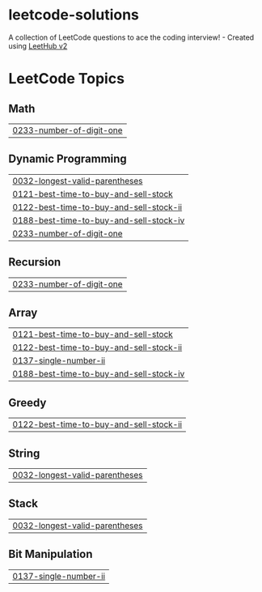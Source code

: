 # leetcode-solutions
A collection of LeetCode questions to ace the coding interview! - Created using [LeetHub v2](https://github.com/arunbhardwaj/LeetHub-2.0)

<!---LeetCode Topics Start-->
# LeetCode Topics
## Math
|  |
| ------- |
| [0233-number-of-digit-one](https://github.com/ElishevaOyerbach/leetcode-solutions/tree/master/0233-number-of-digit-one) |
## Dynamic Programming
|  |
| ------- |
| [0032-longest-valid-parentheses](https://github.com/ElishevaOyerbach/leetcode-solutions/tree/master/0032-longest-valid-parentheses) |
| [0121-best-time-to-buy-and-sell-stock](https://github.com/ElishevaOyerbach/leetcode-solutions/tree/master/0121-best-time-to-buy-and-sell-stock) |
| [0122-best-time-to-buy-and-sell-stock-ii](https://github.com/ElishevaOyerbach/leetcode-solutions/tree/master/0122-best-time-to-buy-and-sell-stock-ii) |
| [0188-best-time-to-buy-and-sell-stock-iv](https://github.com/ElishevaOyerbach/leetcode-solutions/tree/master/0188-best-time-to-buy-and-sell-stock-iv) |
| [0233-number-of-digit-one](https://github.com/ElishevaOyerbach/leetcode-solutions/tree/master/0233-number-of-digit-one) |
## Recursion
|  |
| ------- |
| [0233-number-of-digit-one](https://github.com/ElishevaOyerbach/leetcode-solutions/tree/master/0233-number-of-digit-one) |
## Array
|  |
| ------- |
| [0121-best-time-to-buy-and-sell-stock](https://github.com/ElishevaOyerbach/leetcode-solutions/tree/master/0121-best-time-to-buy-and-sell-stock) |
| [0122-best-time-to-buy-and-sell-stock-ii](https://github.com/ElishevaOyerbach/leetcode-solutions/tree/master/0122-best-time-to-buy-and-sell-stock-ii) |
| [0137-single-number-ii](https://github.com/ElishevaOyerbach/leetcode-solutions/tree/master/0137-single-number-ii) |
| [0188-best-time-to-buy-and-sell-stock-iv](https://github.com/ElishevaOyerbach/leetcode-solutions/tree/master/0188-best-time-to-buy-and-sell-stock-iv) |
## Greedy
|  |
| ------- |
| [0122-best-time-to-buy-and-sell-stock-ii](https://github.com/ElishevaOyerbach/leetcode-solutions/tree/master/0122-best-time-to-buy-and-sell-stock-ii) |
## String
|  |
| ------- |
| [0032-longest-valid-parentheses](https://github.com/ElishevaOyerbach/leetcode-solutions/tree/master/0032-longest-valid-parentheses) |
## Stack
|  |
| ------- |
| [0032-longest-valid-parentheses](https://github.com/ElishevaOyerbach/leetcode-solutions/tree/master/0032-longest-valid-parentheses) |
## Bit Manipulation
|  |
| ------- |
| [0137-single-number-ii](https://github.com/ElishevaOyerbach/leetcode-solutions/tree/master/0137-single-number-ii) |
<!---LeetCode Topics End-->